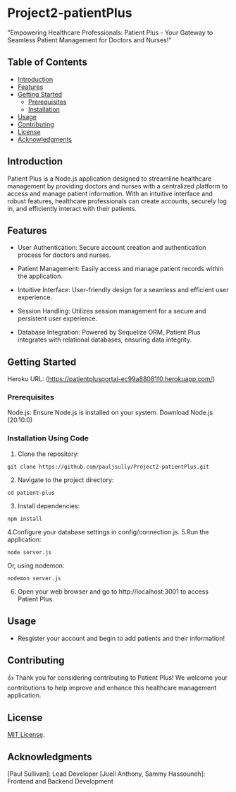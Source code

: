 # Project2-patientPlus

"Empowering Healthcare Professionals: Patient Plus - Your Gateway to Seamless Patient Management for Doctors and Nurses!"


## Table of Contents
- [Introduction](#introduction)
- [Features](#features)
- [Getting Started](#getting-started)
  - [Prerequisites](#prerequisites)
  - [Installation](#installation)
- [Usage](#usage)
- [Contributing](#contributing)
- [License](#license)
- [Acknowledgments](#acknowledgments)

## Introduction

Patient Plus is a Node.js application designed to streamline healthcare management by providing doctors and nurses with a centralized platform to access and manage patient information. With an intuitive interface and robust features, healthcare professionals can create accounts, securely log in, and efficiently interact with their patients.

## Features

* User Authentication: Secure account creation and authentication process for doctors and nurses.

* Patient Management: Easily access and manage patient records within the application.

* Intuitive Interface: User-friendly design for a seamless and efficient user experience.

* Session Handling: Utilizes session management for a secure and persistent user experience.

* Database Integration: Powered by Sequelize ORM, Patient Plus integrates with relational databases, ensuring data integrity.

## Getting Started

Heroku URL: (https://patientplusportal-ec99a88081f0.herokuapp.com/)

### Prerequisites

Node.js: Ensure Node.js is installed on your system. Download Node.js (20.10.0)

### Installation Using Code

1. Clone the repository:
```
git clone https://github.com/pauljsully/Project2-patientPlus.git
```

2. Navigate to the project directory:
```
cd patient-plus
```

3. Install dependencies:
```
npm install
```
4.Configure your database settings in config/connection.js.
5.Run the application:
```
node server.js
```
Or, using nodemon:
```
nodemon server.js
```
6. Open your web browser and go to http://localhost:3001 to access Patient Plus.

## Usage

* Resgister your account and begin to add patients and their information!

## Contributing

👍 Thank you for considering contributing to Patient Plus! We welcome your contributions to help improve and enhance this healthcare management application. 

## License

[MIT License](https://opensource.org/licenses/MIT).

## Acknowledgments

[Paul Sullivan]: Lead Developer
[Juell Anthony, Sammy Hassouneh]: Frontend and Backend Development

